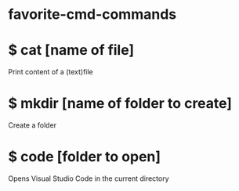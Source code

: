 # favorite-cmd-commands

# $ cat [name of file]
Print content of a (text)file

# $ mkdir [name of folder to create]
Create a folder

# $ code [folder to open]
Opens Visual Studio Code in the current directory
